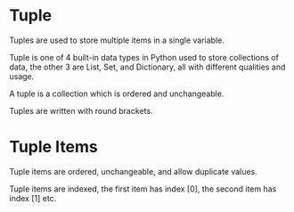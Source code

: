 # Tuple
Tuples are used to store multiple items in a single variable.

Tuple is one of 4 built-in data types in Python used to store collections of data, the other 3 are List, Set, and Dictionary, all with different qualities and usage.

A tuple is a collection which is ordered and unchangeable.

Tuples are written with round brackets.

# Tuple Items
Tuple items are ordered, unchangeable, and allow duplicate values.

Tuple items are indexed, the first item has index [0], the second item has index [1] etc.

